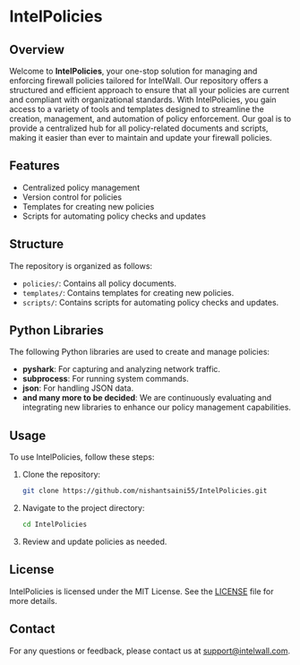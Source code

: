 # IntelPolicies

## Overview
Welcome to **IntelPolicies**, your one-stop solution for managing and enforcing firewall policies tailored for IntelWall. Our repository offers a structured and efficient approach to ensure that all your policies are current and compliant with organizational standards. With IntelPolicies, you gain access to a variety of tools and templates designed to streamline the creation, management, and automation of policy enforcement. Our goal is to provide a centralized hub for all policy-related documents and scripts, making it easier than ever to maintain and update your firewall policies.

## Features
- Centralized policy management
- Version control for policies
- Templates for creating new policies
- Scripts for automating policy checks and updates

## Structure
The repository is organized as follows:
- `policies/`: Contains all policy documents.
- `templates/`: Contains templates for creating new policies.
- `scripts/`: Contains scripts for automating policy checks and updates.

## Python Libraries
The following Python libraries are used to create and manage policies:
- **pyshark**: For capturing and analyzing network traffic.
- **subprocess**: For running system commands.
- **json**: For handling JSON data.
- **and many more to be decided**: We are continuously evaluating and integrating new libraries to enhance our policy management capabilities.

## Usage
To use IntelPolicies, follow these steps:
1. Clone the repository:
    ```bash
    git clone https://github.com/nishantsaini55/IntelPolicies.git
    ```
2. Navigate to the project directory:
    ```bash
    cd IntelPolicies
    ```
3. Review and update policies as needed.

## License
IntelPolicies is licensed under the MIT License. See the [LICENSE](LICENSE) file for more details.

## Contact
For any questions or feedback, please contact us at support@intelwall.com.